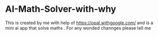 # AI-Math-Solver-with-why
This is created by me with help of https://opal.withgoogle.com/ and is a mini ai app that solve maths  . For any wonded channges please tell me 
